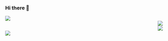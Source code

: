 ### Hi there 👋

<img src="https://github-readme-stats.vercel.app/api?username=Macr0phag3&show_icons=true&theme=radical&hide_title=true" />

<div align="right" ><img src="https://img.shields.io/badge/Language-Python-brightgreen?style=flat&logo=c%2b%2b" /></div>
<div align="right" ><img src="https://img.shields.io/badge/Platform-Linux-brightgreen?style=flat&logo=red%20hat" /></div>

<img src="https://github-readme-stats.vercel.app/api/top-langs/?username=Macr0phag3&layout=compact&hide=css,html" />
